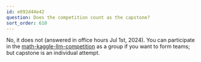 ```yaml
---
id: e892d44e42
question: Does the competition count as the capstone?
sort_order: 610
---
```


No, it does not (answered in office hours Jul 1st, 2024). You can participate in the [math-kaggle-llm-competition](https://datatalks-club.slack.com/archives/C0791HB4A58) as a group if you want to form teams; but capstone is an individual attempt.

